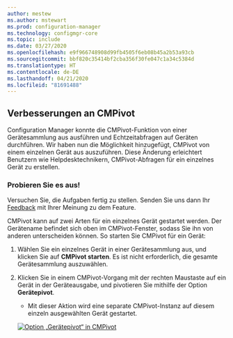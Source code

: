 ```yaml
---
author: mestew
ms.author: mstewart
ms.prod: configuration-manager
ms.technology: configmgr-core
ms.topic: include
ms.date: 03/27/2020
ms.openlocfilehash: e9f966748908d99fb4505f6eb08b45a2b53a93cb
ms.sourcegitcommit: bbf820c35414bf2cba356f30fe047c1a34c5384d
ms.translationtype: HT
ms.contentlocale: de-DE
ms.lasthandoff: 04/21/2020
ms.locfileid: "81691488"
---
```

## <a name="improvements-to-cmpivot"></a><a name="bkmk_cmpivot"></a> Verbesserungen an CMPivot
<!--6518631-->
Configuration Manager konnte die CMPivot-Funktion von einer Gerätesammlung aus ausführen und Echtzeitabfragen auf Geräten durchführen. Wir haben nun die Möglichkeit hinzugefügt, CMPivot von einem einzelnen Gerät aus auszuführen. Diese Änderung erleichtert Benutzern wie Helpdesktechnikern, CMPivot-Abfragen für ein einzelnes Gerät zu erstellen.  

### <a name="try-it-out"></a>Probieren Sie es aus!

Versuchen Sie, die Aufgaben fertig zu stellen. Senden Sie uns dann Ihr [Feedback](../../technical-preview-2003.md#bkmk_feedback) mit Ihrer Meinung zu dem Feature.

CMPivot kann auf zwei Arten für ein einzelnes Gerät gestartet werden. Der Gerätename befindet sich oben im CMPivot-Fenster, sodass Sie ihn von anderen unterscheiden können. So starten Sie CMPivot für ein Gerät:

1. Wählen Sie ein einzelnes Gerät in einer Gerätesammlung aus, und klicken Sie auf **CMPivot starten**. Es ist nicht erforderlich, die gesamte Gerätesammlung auszuwählen.
1. Klicken Sie in einem CMPivot-Vorgang mit der rechten Maustaste auf ein Gerät in der Geräteausgabe, und pivotieren Sie mithilfe der Option **Gerätepivot**.
   - Mit dieser Aktion wird eine separate CMPivot-Instanz auf diesem einzeln ausgewählten Gerät gestartet.

   [![Option „Gerätepivot“ in CMPivot](../../media/6518631-device-pivot.png)](../../media/6518631-device-pivot.png#lightbox)

